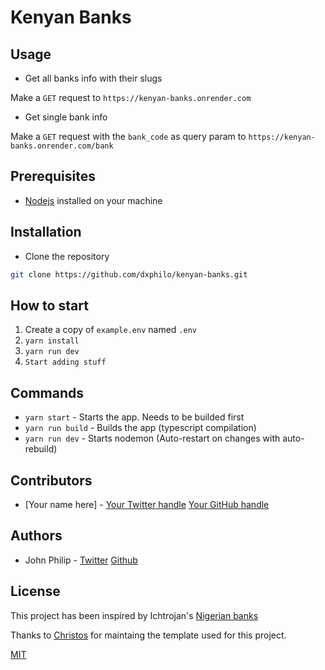 # Kenyan Banks

## Usage

-   Get all banks info with their slugs

Make a `GET` request to `https://kenyan-banks.onrender.com`

-   Get single bank info

Make a `GET` request with the `bank_code` as query param to `https://kenyan-banks.onrender.com/bank`

## Prerequisites

-   [Nodejs](https://nodejs.org) installed on your machine

## Installation

-   Clone the repository

```bash
git clone https://github.com/dxphilo/kenyan-banks.git
```

## How to start

1. Create a copy of `example.env` named `.env`
2. `yarn install`
3. `yarn run dev`
4. `Start adding stuff`

## Commands

-   `yarn start` - Starts the app. Needs to be builded first
-   `yarn run build` - Builds the app (typescript compilation)
-   `yarn run dev` - Starts nodemon (Auto-restart on changes with auto-rebuild)

## Contributors

-   [Your name here] - [Your Twitter handle]() [Your GitHub handle]()

## Authors

-   John Philip - [Twitter](https://twitter.com/amjohnphilip) [Github](https://github.com/dxphilo)

## License

This project has been inspired by Ichtrojan's [Nigerian banks](https://github.com/ichtrojan/nigerian-banks)

Thanks to [Christos](https://github.com/chrispanag/node-typescript-boilerplate) for maintaing the template used for this project.

[MIT](LICENSE)

